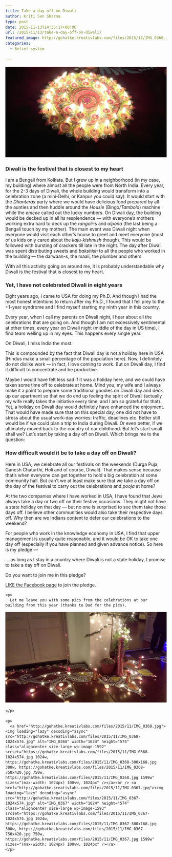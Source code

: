 ```yaml
---
title: Take a day off on Diwali
author: Kriti Sen Sharma
type: post
date: 2015-11-13T14:35:17+00:00
url: /2015/11/13/take-a-day-off-on-diwali/
featured_image: http://gohatke.kreativlabs.com/files/2015/11/IMG_0368.jpg
categories:
  - Belief-system

---
```


![Take a day off on Diwali](https://raw.githubusercontent.com/kritisen/gohatke/main/content/images/2015/11/IMG_0368.jpg)

### Diwali is the festival that is closest to my heart

I am a Bengali from Kolkata. But I grew up in a neighborhood (in my case, my building) where almost all the people were from North India. Every year, for the 2-3 days of Diwali, the whole building would transform into a celebration zone (a mini-Delhi, or Kanpur you could say). It would start with the _Dhanteras_ party where we would have delicious food prepared by all the aunties and then huddle around the _Housie_ (Bingo/_Tambola_) machine while the _emcee_ called out the lucky numbers. On Diwali day, the building would be decked up in all its resplendence &#8212; with everyone&#8217;s mothers working extra hard to deck up the _rangoli_-s and _alpona_ (the last being a Bengali touch by my mother). The main event was Diwali night when everyone would visit each other&#8217;s house to greet and meet everyone (most of us kids only cared about the _kaju-kishmish_ though). This would be followed with bursting of crackers till late in the night. The day after Diwali was spent distributing sweets and _bakshish_ to all the people who worked in the building &#8212; the darwaan-s, the maali, the plumber and others. 

With all this activity going on around me, it is probably understandable why Diwali is the festival that is closest to my heart.

### Yet, I have not celebrated Diwali in eight years

Eight years ago, I came to USA for doing my Ph.D. And though I had the most honest intentions to return after my Ph.D., I found that I fell prey to the +1-year syndrome and I find myself starting my ninth year in this country. 

Every year, when I call my parents on Diwali night, I hear about all the celebrations that are going on. And though I am not excessively sentimental at other times, every year on Diwali night (middle of the day in US time), I find tears welling up in my eyes. This happens every single year. 

<p class="specialquote">
  On Diwali, I miss India the most.
</p>

This is compounded by the fact that Diwali day is not a holiday here in USA (Hindus make a small percentage of the population here). Now, I definitely do not dislike work &#8212; in fact, I love coming to work. But on Diwali day, I find it difficult to concentrate and be productive. 

Maybe I would have felt less sad if it was a holiday here, and we could have taken some time off to celebrate at home. Mind you, my wife and I always make it a point to prepare some traditional goodies on Diwali day and deck up our apartment so that we do end up feeling the spirit of Diwali (actually my wife really takes the initiative every time, and I am so grateful for that). Yet, a holiday on Diwali day would definitely have enhanced the enjoyment. That would have made sure that on this special day, one did not have to stress about the usual work-day worries: traffic, deadlines etc. Better still would be if we could plan a trip to India during Diwali. Or even better, if we ultimately moved back to the country of our childhood. But let&#8217;s start small shall we? Let&#8217;s start by taking a day off on Diwali. Which brings me to the question:

### How difficult would it be to take a day off on Diwali?

Here in USA, we celebrate all our festivals on the weekends (Durga Puja, Ganesh Chaturthi, Holi and of course, Diwali). That makes sense because that&#8217;s when everyone can get together to hold a big celebration at some community hall. But can&#8217;t we at least make sure that we take a day off on the day of the festival to carry out the celebrations and _pooja_ at home?

At the two companies where I have worked in USA, I have found that Jews always take a day or two off on their festive occasions. They might not have a state holiday on that day &#8212; but no one is surprised to see them take those days off. I believe other communities would also take their respective days off. Why then are we Indians content to defer our celebrations to the weekend? 

For people who work in the knowledge economy in USA, I find that upper management is usually quite reasonable, and it would be OK to take one day off (especially if you have planned and given advance notice). So here is my pledge &#8212; 

<div class="post-content-box-yellow">
  &#8230; as long as I stay in a country where Diwali is not a state holiday, I promise to take a day off on Diwali. </p> 
  
  <p class="specialquote">
    Do you want to join me in this pledge?
  </p>
  
  <p>
    <a href="https://www.facebook.com/DiwaliHoliday" target="_blank">LIKE the Facebook page</a> to join the pledge. </div> 
    
    <p>
      Let me leave you with some pics from the celebrations at our building from this year (thanks to Dad for the pics).

![Diwali lights](https://raw.githubusercontent.com/kritisen/gohatke/main/content/images/2015/11/IMG_0367.jpg)
      
    </p>
    
    <p>
      <a href="http://gohatke.kreativlabs.com/files/2015/11/IMG_0368.jpg"><img loading="lazy" decoding="async" src="http://gohatke.kreativlabs.com/files/2015/11/IMG_0368-1024x574.jpg" alt="IMG_0368" width="1024" height="574" class="aligncenter size-large wp-image-1592" srcset="https://gohatke.kreativlabs.com/files/2015/11/IMG_0368-1024x574.jpg 1024w, https://gohatke.kreativlabs.com/files/2015/11/IMG_0368-300x168.jpg 300w, https://gohatke.kreativlabs.com/files/2015/11/IMG_0368-750x420.jpg 750w, https://gohatke.kreativlabs.com/files/2015/11/IMG_0368.jpg 1599w" sizes="(max-width: 1024px) 100vw, 1024px" /></a><br /> <a href="http://gohatke.kreativlabs.com/files/2015/11/IMG_0367.jpg"><img loading="lazy" decoding="async" src="http://gohatke.kreativlabs.com/files/2015/11/IMG_0367-1024x574.jpg" alt="IMG_0367" width="1024" height="574" class="aligncenter size-large wp-image-1593" srcset="https://gohatke.kreativlabs.com/files/2015/11/IMG_0367-1024x574.jpg 1024w, https://gohatke.kreativlabs.com/files/2015/11/IMG_0367-300x168.jpg 300w, https://gohatke.kreativlabs.com/files/2015/11/IMG_0367-750x420.jpg 750w, https://gohatke.kreativlabs.com/files/2015/11/IMG_0367.jpg 1599w" sizes="(max-width: 1024px) 100vw, 1024px" /></a>
    </p>
